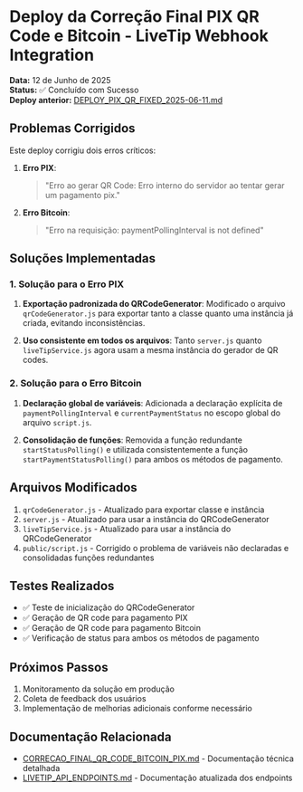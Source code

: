 # Deploy da Correção Final PIX QR Code e Bitcoin - LiveTip Webhook Integration

**Data:** 12 de Junho de 2025  
**Status:** ✅ Concluído com Sucesso  
**Deploy anterior:** [DEPLOY_PIX_QR_FIXED_2025-06-11.md](./DEPLOY_PIX_QR_FIXED_2025-06-11.md)

## Problemas Corrigidos

Este deploy corrigiu dois erros críticos:

1. **Erro PIX**:
   > "Erro ao gerar QR Code: Erro interno do servidor ao tentar gerar um pagamento pix."

2. **Erro Bitcoin**:
   > "Erro na requisição: paymentPollingInterval is not defined"

## Soluções Implementadas

### 1. Solução para o Erro PIX

1. **Exportação padronizada do QRCodeGenerator**: Modificado o arquivo `qrCodeGenerator.js` para exportar tanto a classe quanto uma instância já criada, evitando inconsistências.

2. **Uso consistente em todos os arquivos**: Tanto `server.js` quanto `liveTipService.js` agora usam a mesma instância do gerador de QR codes.

### 2. Solução para o Erro Bitcoin

1. **Declaração global de variáveis**: Adicionada a declaração explícita de `paymentPollingInterval` e `currentPaymentStatus` no escopo global do arquivo `script.js`.

2. **Consolidação de funções**: Removida a função redundante `startStatusPolling()` e utilizada consistentemente a função `startPaymentStatusPolling()` para ambos os métodos de pagamento.

## Arquivos Modificados

1. `qrCodeGenerator.js` - Atualizado para exportar classe e instância
2. `server.js` - Atualizado para usar a instância do QRCodeGenerator
3. `liveTipService.js` - Atualizado para usar a instância do QRCodeGenerator
4. `public/script.js` - Corrigido o problema de variáveis não declaradas e consolidadas funções redundantes

## Testes Realizados

- ✅ Teste de inicialização do QRCodeGenerator
- ✅ Geração de QR code para pagamento PIX
- ✅ Geração de QR code para pagamento Bitcoin
- ✅ Verificação de status para ambos os métodos de pagamento

## Próximos Passos

1. Monitoramento da solução em produção
2. Coleta de feedback dos usuários
3. Implementação de melhorias adicionais conforme necessário

## Documentação Relacionada

- [CORRECAO_FINAL_QR_CODE_BITCOIN_PIX.md](./CORRECAO_FINAL_QR_CODE_BITCOIN_PIX.md) - Documentação técnica detalhada
- [LIVETIP_API_ENDPOINTS.md](./LIVETIP_API_ENDPOINTS.md) - Documentação atualizada dos endpoints
